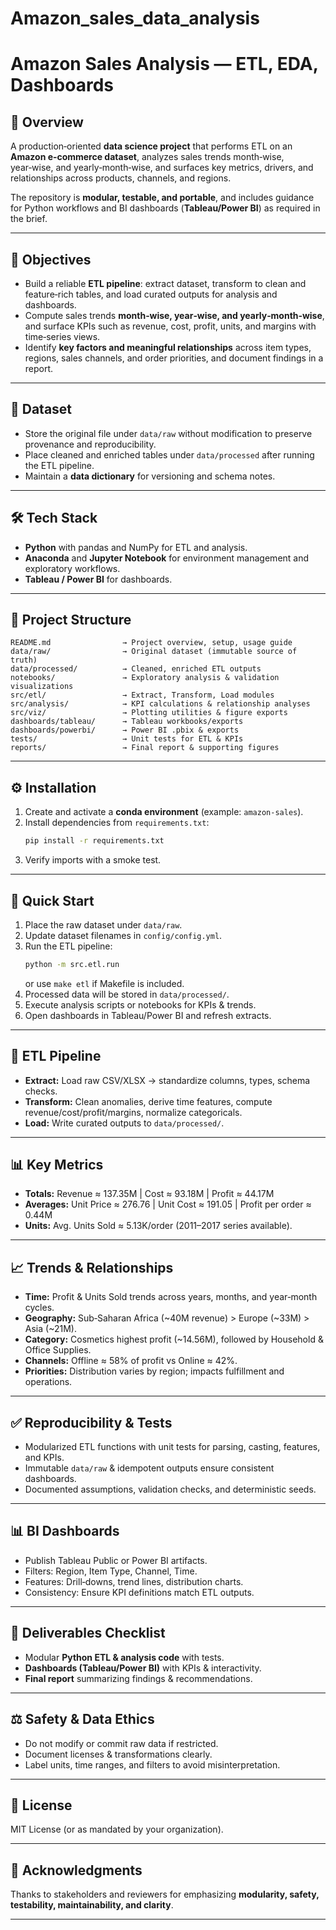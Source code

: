 # Amazon_sales_data_analysis

# Amazon Sales Analysis — ETL, EDA, Dashboards  

## 📌 Overview  
A production‑oriented **data science project** that performs ETL on an **Amazon e‑commerce dataset**, analyzes sales trends month‑wise, year‑wise, and yearly‑month‑wise, and surfaces key metrics, drivers, and relationships across products, channels, and regions.  

The repository is **modular, testable, and portable**, and includes guidance for Python workflows and BI dashboards (**Tableau/Power BI**) as required in the brief.  

---

## 🎯 Objectives  
- Build a reliable **ETL pipeline**: extract dataset, transform to clean and feature‑rich tables, and load curated outputs for analysis and dashboards.  
- Compute sales trends **month‑wise, year‑wise, and yearly‑month‑wise**, and surface KPIs such as revenue, cost, profit, units, and margins with time‑series views.  
- Identify **key factors and meaningful relationships** across item types, regions, sales channels, and order priorities, and document findings in a report.  

---

## 📂 Dataset  
- Store the original file under `data/raw` without modification to preserve provenance and reproducibility.  
- Place cleaned and enriched tables under `data/processed` after running the ETL pipeline.  
- Maintain a **data dictionary** for versioning and schema notes.  

---

## 🛠 Tech Stack  
- **Python** with pandas and NumPy for ETL and analysis.  
- **Anaconda** and **Jupyter Notebook** for environment management and exploratory workflows.  
- **Tableau / Power BI** for dashboards.  

---

## 📁 Project Structure  
```
README.md                → Project overview, setup, usage guide  
data/raw/                → Original dataset (immutable source of truth)  
data/processed/          → Cleaned, enriched ETL outputs  
notebooks/               → Exploratory analysis & validation visualizations  
src/etl/                 → Extract, Transform, Load modules  
src/analysis/            → KPI calculations & relationship analyses  
src/viz/                 → Plotting utilities & figure exports  
dashboards/tableau/      → Tableau workbooks/exports  
dashboards/powerbi/      → Power BI .pbix & exports  
tests/                   → Unit tests for ETL & KPIs  
reports/                 → Final report & supporting figures  
```

---

## ⚙️ Installation  
1. Create and activate a **conda environment** (example: `amazon-sales`).  
2. Install dependencies from `requirements.txt`:  
   ```bash
   pip install -r requirements.txt
   ```  
3. Verify imports with a smoke test.  

---

## 🚀 Quick Start  
1. Place the raw dataset under `data/raw`.  
2. Update dataset filenames in `config/config.yml`.  
3. Run the ETL pipeline:  
   ```bash
   python -m src.etl.run
   ```  
   or use `make etl` if Makefile is included.  
4. Processed data will be stored in `data/processed/`.  
5. Execute analysis scripts or notebooks for KPIs & trends.  
6. Open dashboards in Tableau/Power BI and refresh extracts.  

---

## 🔄 ETL Pipeline  
- **Extract:** Load raw CSV/XLSX → standardize columns, types, schema checks.  
- **Transform:** Clean anomalies, derive time features, compute revenue/cost/profit/margins, normalize categoricals.  
- **Load:** Write curated outputs to `data/processed/`.  

---

## 📊 Key Metrics  
- **Totals:** Revenue ≈ 137.35M | Cost ≈ 93.18M | Profit ≈ 44.17M  
- **Averages:** Unit Price ≈ 276.76 | Unit Cost ≈ 191.05 | Profit per order ≈ 0.44M  
- **Units:** Avg. Units Sold ≈ 5.13K/order (2011–2017 series available).  

---

## 📈 Trends & Relationships  
- **Time:** Profit & Units Sold trends across years, months, and year‑month cycles.  
- **Geography:** Sub‑Saharan Africa (~40M revenue) > Europe (~33M) > Asia (~21M).  
- **Category:** Cosmetics highest profit (~14.56M), followed by Household & Office Supplies.  
- **Channels:** Offline ≈ 58% of profit vs Online ≈ 42%.  
- **Priorities:** Distribution varies by region; impacts fulfillment and operations.  

---

## ✅ Reproducibility & Tests  
- Modularized ETL functions with unit tests for parsing, casting, features, and KPIs.  
- Immutable `data/raw` & idempotent outputs ensure consistent dashboards.  
- Documented assumptions, validation checks, and deterministic seeds.  

---

## 📊 BI Dashboards  
- Publish Tableau Public or Power BI artifacts.  
- Filters: Region, Item Type, Channel, Time.  
- Features: Drill‑downs, trend lines, distribution charts.  
- Consistency: Ensure KPI definitions match ETL outputs.  

---

## 📜 Deliverables Checklist  
- Modular **Python ETL & analysis code** with tests.  
- **Dashboards (Tableau/Power BI)** with KPIs & interactivity.  
- **Final report** summarizing findings & recommendations.  

---

## ⚖️ Safety & Data Ethics  
- Do not modify or commit raw data if restricted.  
- Document licenses & transformations clearly.  
- Label units, time ranges, and filters to avoid misinterpretation.  

---

## 📄 License  
MIT License (or as mandated by your organization).  

---

## 🙏 Acknowledgments  
Thanks to stakeholders and reviewers for emphasizing **modularity, safety, testability, maintainability, and clarity**.  

---
